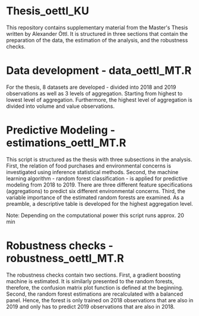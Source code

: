# Thesis_oettl_KU
This repository contains supplementary material from the Master's Thesis written by Alexander Öttl.
It is structured in three sections that contain the preparation of the data, the estimation of the analysis, and the robustness checks. 

# Data development - data_oettl_MT.R
For the thesis, 8 datasets are developed - divided into 2018 and 2019 observations
as well as 3 levels of aggregation. Starting from highest to lowest level
of aggregation. Furthermore, the highest level of aggregation is divided 
into volume and value observations.


# Predictive Modeling - estimations_oettl_MT.R
This script is structured as the thesis with three subsections in the
analysis. First, the relation of food purchases and environmental concerns
is investigated using inference statistical methods. Second, the machine
learning algorithm - random forest classification - is applied for 
predictive modeling from 2018 to 2019. There are three different 
feature specifications (aggregations) to predict six different environmental
concerns. Third, the variable importance of the estimated random forests are
examined. As a preamble, a descriptive table is developed for the highest 
aggregation level. 

Note: Depending on the computational power this script runs approx. 20 min


# Robustness checks - robustness_oettl_MT.R
The robustness checks contain two sections. First, a gradient boosting
machine is estimated. It is similarly presented to the random forests,
therefore, the confusion matrix plot function is defined at the beginning.
Second, the random forest estimations are recalculated with a balanced panel.
Hence, the forest is only trained on 2018 observations that are also in 2019
and only has to predict 2019 observations that are also in 2018. 
